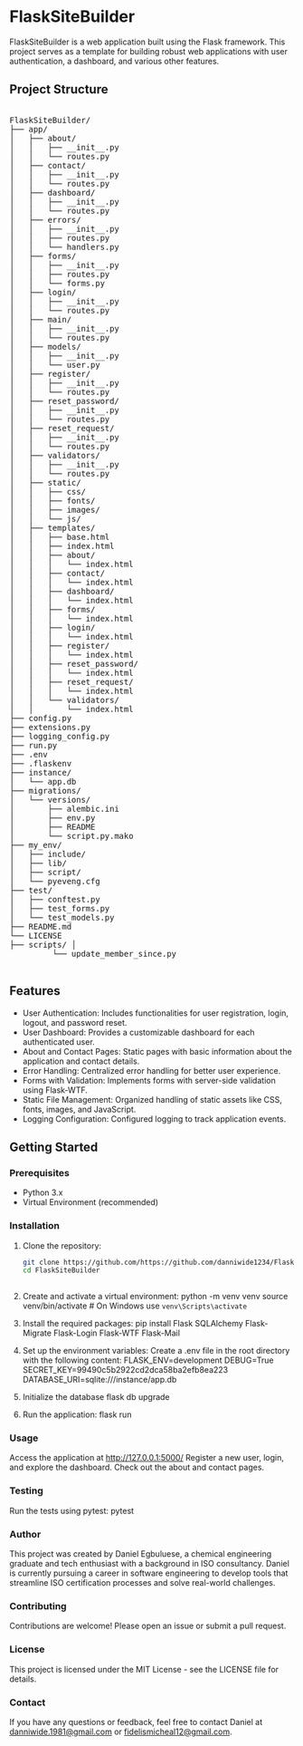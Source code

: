 # FlaskSiteBuilder

FlaskSiteBuilder is a web application built using the Flask framework. This project serves as a template for building robust web applications with user authentication, a dashboard, and various other features.

## Project Structure

<pre>

FlaskSiteBuilder/
├── app/
│   ├── about/
│   │   ├── __init__.py
│   │   └── routes.py
│   ├── contact/
│   │   ├── __init__.py
│   │   └── routes.py
│   ├── dashboard/
│   │   ├── __init__.py
│   │   └── routes.py
│   ├── errors/
│   │   ├── __init__.py
│   │   ├── routes.py
│   │   └── handlers.py
│   ├── forms/
│   │   ├── __init__.py
│   │   ├── routes.py
│   │   └── forms.py
│   ├── login/
│   │   ├── __init__.py
│   │   └── routes.py
│   ├── main/
│   │   ├── __init__.py
│   │   └── routes.py
│   ├── models/
│   │   ├── __init__.py
│   │   └── user.py
│   ├── register/
│   │   ├── __init__.py
│   │   └── routes.py
│   ├── reset_password/
│   │   ├── __init__.py
│   │   └── routes.py
│   ├── reset_request/
│   │   ├── __init__.py
│   │   └── routes.py
│   ├── validators/
│   │   ├── __init__.py
│   │   └── routes.py
│   ├── static/
│   │   ├── css/
│   │   ├── fonts/
│   │   ├── images/
│   │   └── js/
│   ├── templates/
│   │   ├── base.html
│   │   ├── index.html
│   │   ├── about/
│   │   │   └── index.html
│   │   ├── contact/
│   │   │   └── index.html
│   │   ├── dashboard/
│   │   │   └── index.html
│   │   ├── forms/
│   │   │   └── index.html
│   │   ├── login/
│   │   │   └── index.html
│   │   ├── register/
│   │   │   └── index.html
│   │   ├── reset_password/
│   │   │   └── index.html
│   │   ├── reset_request/
│   │   │   └── index.html
│   │   └── validators/
│   │       └── index.html
├── config.py
├── extensions.py
├── logging_config.py
├── run.py
├── .env
├── .flaskenv
├── instance/
│   └── app.db
├── migrations/
│   └── versions/
│       ├── alembic.ini
│       ├── env.py
│       ├── README
│       └── script.py.mako
├── my_env/
│   ├── include/
│   ├── lib/
│   ├── script/
│   └── pyeveng.cfg
├── test/
│   ├── conftest.py
│   ├── test_forms.py
│   └── test_models.py
├── README.md
└── LICENSE
├── scripts/ │
         └── update_member_since.py

</pre>


## Features

- User Authentication: Includes functionalities for user registration, login, logout, and password reset.
- User Dashboard: Provides a customizable dashboard for each authenticated user.
- About and Contact Pages: Static pages with basic information about the application and contact details.
- Error Handling: Centralized error handling for better user experience.
- Forms with Validation: Implements forms with server-side validation using Flask-WTF.
- Static File Management: Organized handling of static assets like CSS, fonts, images, and JavaScript.
- Logging Configuration: Configured logging to track application events.

## Getting Started

### Prerequisites

- Python 3.x
- Virtual Environment (recommended)

### Installation
1. Clone the repository:

   ```bash
   git clone https://github.com/https://github.com/danniwide1234/FlaskSiteBuilder
   cd FlaskSiteBuilder
 

2. Create and activate a virtual environment:
python -m venv venv
source venv/bin/activate  # On Windows use `venv\Scripts\activate`

3. Install the required packages:
pip install Flask SQLAlchemy Flask-Migrate Flask-Login Flask-WTF Flask-Mail

4. Set up the environment variables:
Create a .env file in the root directory with the following content:
FLASK_ENV=development
DEBUG=True
SECRET_KEY=99490c5b2922cd2dca58ba2efb8ea223
DATABASE_URI=sqlite:///instance/app.db

5. Initialize the database
flask db upgrade

6. Run the application:
flask run


### Usage
Access the application at http://127.0.0.1:5000/
Register a new user, login, and explore the dashboard.
Check out the about and contact pages.

### Testing
Run the tests using pytest:
pytest

### Author
This project was created by Daniel Egbuluese, a chemical engineering graduate and tech enthusiast with a background in ISO consultancy. Daniel is currently pursuing a career in software engineering to develop tools that streamline ISO certification processes and solve real-world challenges.

### Contributing
Contributions are welcome! Please open an issue or submit a pull request.

### License
This project is licensed under the MIT License - see the LICENSE file for details.

### Contact
If you have any questions or feedback, feel free to contact Daniel at danniwide.1981@gmail.com or fidelismicheal12@gmail.com.



